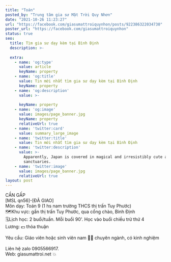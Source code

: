 ```yaml
---
title: "Toán"
posted_by: "Trung tâm gia sư Mặt Trời Quy Nhơn"
date: "2021-10-26 11:23:27"
url: "https://facebook.com/giasumattroiquynhon/posts/922386322034730"
poster_url: "https://facebook.com/giasumattroiquynhon"
status: true
seo:
  title: Tìm gia sư dạy kèm tại Bình Định
  description: >-
    
  extra:
    - name: 'og:type'
      value: article
      keyName: property
    - name: 'og:title'
      value: Tin mới nhất tìm gia sư dạy kèm tại Bình Định
      keyName: property
    - name: 'og:description'
      value: >-
        
      keyName: property
    - name: 'og:image'
      value: images/page_banner.jpg
      keyName: property
      relativeUrl: true
    - name: 'twitter:card'
      value: summary_large_image
    - name: 'twitter:title'
      value: Tin mới nhất tìm gia sư dạy kèm tại Bình Định
    - name: 'twitter:description'
      value: >-
        Apparently, Japan is covered in magical and irresistibly cute animal
        sanctuaries.
    - name: 'twitter:image'
      value: images/page_banner.jpg
      relativeUrl: true
layout: post
---
```

CẦN GẤP<br>[MSL qn56]-[ĐÃ GIAO]<br>Môn dạy: Toán 9 (1 hs nam trường THCS thị trấn Tuy Phước)<br>🗺Khu vực: gần thị trấn Tuy Phước, qua cổng chào, Bình Định<br>🗓Lịch học: 2 buổi/tuần. Mỗi buổi 90'. Học vào buổi chiều trừ thứ 4<br>Lương: 💵 thỏa thuận<br><br>Yêu cầu: Giáo viên hoặc sinh viên nam 👨‍🏫 chuyên ngành, có kinh nghiệm<br><br>Liên hệ zalo 0905566917.<br>Web: giasumattroi.net 💥
